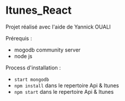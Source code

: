 # Itunes_React

Projet réalisé avec l'aide de Yannick OUALI

Prérequis :

- mogodb community server
- node js

Process d'installation :

- ``start mongodb``
- ``npm install`` dans le repertoire Api & Itunes
- ``npm start`` dans le repertoire Api & Itunes





